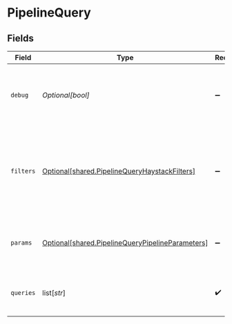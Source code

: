 # PipelineQuery


## Fields

| Field                                                                                                                                                    | Type                                                                                                                                                     | Required                                                                                                                                                 | Description                                                                                                                                              |
| -------------------------------------------------------------------------------------------------------------------------------------------------------- | -------------------------------------------------------------------------------------------------------------------------------------------------------- | -------------------------------------------------------------------------------------------------------------------------------------------------------- | -------------------------------------------------------------------------------------------------------------------------------------------------------- |
| `debug`                                                                                                                                                  | *Optional[bool]*                                                                                                                                         | :heavy_minus_sign:                                                                                                                                       | Shows debug output for the pipeline (for example, prompt).                                                                                               |
| `filters`                                                                                                                                                | [Optional[shared.PipelineQueryHaystackFilters]](undefined/models/shared/pipelinequeryhaystackfilters.md)                                                 | :heavy_minus_sign:                                                                                                                                       | Filters you can use to narrow down the search. For more information, see [metadata filtering](https://docs.haystack.deepset.ai/docs/metadata-filtering). |
| `params`                                                                                                                                                 | [Optional[shared.PipelineQueryPipelineParameters]](undefined/models/shared/pipelinequerypipelineparameters.md)                                           | :heavy_minus_sign:                                                                                                                                       | Parameters you can use to customize the pipeline.                                                                                                        |
| `queries`                                                                                                                                                | list[*str*]                                                                                                                                              | :heavy_check_mark:                                                                                                                                       | A list of queries you want to run through the pipeline.                                                                                                  |